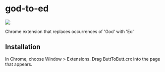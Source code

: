 god-to-ed
=============

![](logo.png)

Chrome extension that replaces occurrences of 'God' with 'Ed'

Installation
------------

In Chrome, choose Window > Extensions.  Drag ButtToButt.crx into the page that appears.
